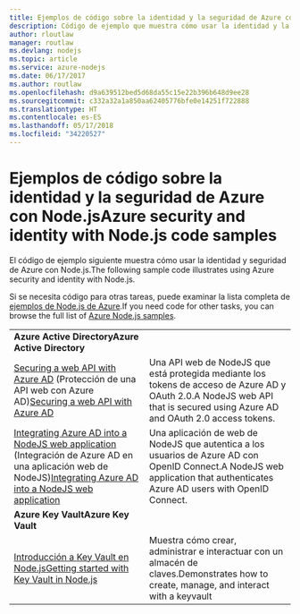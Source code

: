 ```yaml
---
title: Ejemplos de código sobre la identidad y la seguridad de Azure con Node.js
description: Código de ejemplo que muestra cómo usar la identidad y la seguridad de Azure con Node.js.
author: rloutlaw
manager: routlaw
ms.devlang: nodejs
ms.topic: article
ms.service: azure-nodejs
ms.date: 06/17/2017
ms.author: routlaw
ms.openlocfilehash: d9a639512bed5d68da55c15e22b396b648d9ee28
ms.sourcegitcommit: c332a32a1a850aa62405776bfe0e14251f722888
ms.translationtype: HT
ms.contentlocale: es-ES
ms.lasthandoff: 05/17/2018
ms.locfileid: "34220527"
---
```

# <a name="azure-security-and-identity-with-nodejs-code-samples"></a><span data-ttu-id="be672-103">Ejemplos de código sobre la identidad y la seguridad de Azure con Node.js</span><span class="sxs-lookup"><span data-stu-id="be672-103">Azure security and identity with Node.js code samples</span></span>

<span data-ttu-id="be672-104">El código de ejemplo siguiente muestra cómo usar la identidad y seguridad de Azure con Node.js.</span><span class="sxs-lookup"><span data-stu-id="be672-104">The following sample code illustrates using Azure security and identity with Node.js.</span></span>

<span data-ttu-id="be672-105">Si se necesita código para otras tareas, puede examinar la lista completa de [ejemplos de Node.js de Azure](https://azure.microsoft.com/resources/samples/?term=nodejs).</span><span class="sxs-lookup"><span data-stu-id="be672-105">If you need code for other tasks, you can browse the full list of [Azure Node.js samples](https://azure.microsoft.com/resources/samples/?term=nodejs).</span></span>

| | |
|---|---|
| <span data-ttu-id="be672-106">**Azure Active Directory**</span><span class="sxs-lookup"><span data-stu-id="be672-106">**Azure Active Directory**</span></span> ||
| <span data-ttu-id="be672-107">[Securing a web API with Azure AD](https://azure.microsoft.com/resources/samples/active-directory-node-webapi/) (Protección de una API web con Azure AD)</span><span class="sxs-lookup"><span data-stu-id="be672-107">[Securing a web API with Azure AD](https://azure.microsoft.com/resources/samples/active-directory-node-webapi/)</span></span> | <span data-ttu-id="be672-108">Una API web de NodeJS que está protegida mediante los tokens de acceso de Azure AD y OAuth 2.0.</span><span class="sxs-lookup"><span data-stu-id="be672-108">A NodeJS web API that is secured using Azure AD and OAuth 2.0 access tokens.</span></span> |
| <span data-ttu-id="be672-109">[Integrating Azure AD into a NodeJS web application](https://azure.microsoft.com/resources/samples/active-directory-node-webapp-openidconnect/) (Integración de Azure AD en una aplicación web de NodeJS)</span><span class="sxs-lookup"><span data-stu-id="be672-109">[Integrating Azure AD into a NodeJS web application](https://azure.microsoft.com/resources/samples/active-directory-node-webapp-openidconnect/)</span></span> | <span data-ttu-id="be672-110">Una aplicación de web de NodeJS que autentica a los usuarios de Azure AD con OpenID Connect.</span><span class="sxs-lookup"><span data-stu-id="be672-110">A NodeJS web application that authenticates Azure AD users with OpenID Connect.</span></span> |
| <span data-ttu-id="be672-111">**Azure Key Vault**</span><span class="sxs-lookup"><span data-stu-id="be672-111">**Azure Key Vault**</span></span> ||
| [<span data-ttu-id="be672-112">Introducción a Key Vault en Node.js</span><span class="sxs-lookup"><span data-stu-id="be672-112">Getting started with Key Vault in Node.js</span></span>](https://azure.microsoft.com/resources/samples/key-vault-node-getting-started/) | <span data-ttu-id="be672-113">Muestra cómo crear, administrar e interactuar con un almacén de claves.</span><span class="sxs-lookup"><span data-stu-id="be672-113">Demonstrates how to create, manage, and interact with a keyvault</span></span> |
